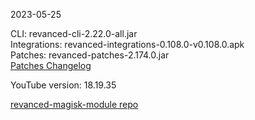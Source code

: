 2023-05-25
  
CLI: revanced-cli-2.22.0-all.jar  
Integrations: revanced-integrations-0.108.0-v0.108.0.apk  
Patches: revanced-patches-2.174.0.jar  
[Patches Changelog](https://github.com/revanced/revanced-patches/releases/tag/v2.174.0)  

YouTube version: 18.19.35  

[revanced-magisk-module repo](https://github.com/j-hc/revanced-magisk-module)
